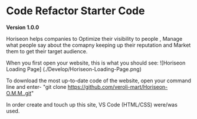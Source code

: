 # Code Refactor Starter Code

**Version 1.0.0**

Horiseon helps companies to Optimize their visibility to people , Manage what people say about the comapny keeping up their reputation and Market them to get their target audience. 

When you first open your website, this is what you should see:
![Horiseon Loading Page] (./Develop/Horiseon-Loading-Page.png)

To download the most up-to-date code of the website, open your command line and enter-
    "git clone https://github.com/veroli-mart/Horiseon-O.M.M..git"

In order create and touch up this site, VS Code (HTML/CSS) were/was used. 



